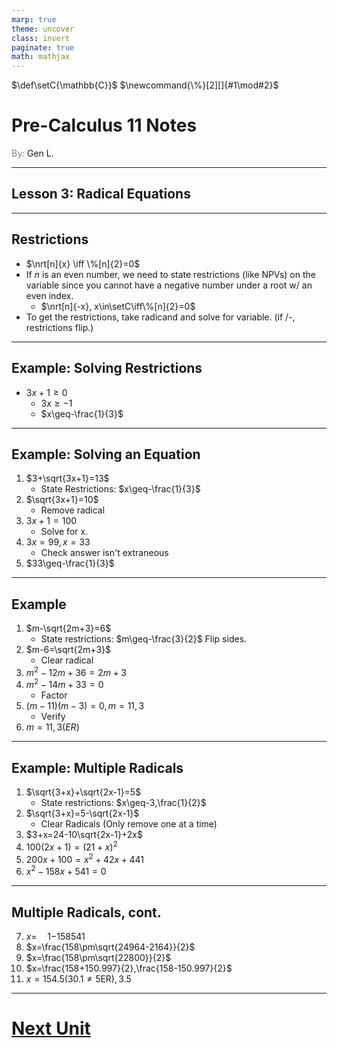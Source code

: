 ```yaml
---
marp: true
theme: uncover
class: invert
paginate: true
math: mathjax
---
```


$\renewcommand{\nrt}[2][]{\sqrt[#1]{#2}}$
$\def\setC{\mathbb{C}}$
$\newcommand{\%}[2][]{#1\mod#2}$

# <!--fit--> Pre-Calculus 11 Notes
<span style="color:grey">By:</span> Gen L.

<!--_footer: In partnership with Hyperion University, 2023-->

$\newcommand{\curt}[1]{\sqrt[3]{#1}}$
$\newcommand{\qurt}[1]{\sqrt[4]{#1}}$
$\newcommand{\quad}[3]{\frac{-#2\pm\sqrt{(#2)^2-4(#1)(#2)}}{2(#1)}}$

---

## Lesson 3: Radical Equations

---

## Restrictions

* $\nrt[n]{x} \iff \%[n]{2}=0$
* If $n$ is an even number, we need to state restrictions (like NPVs) on the variable since you cannot have a negative number under a root w/ an even index.
    * $\nrt[n]{-x}, x\in\setC\iff\%[n]{2}=0$
* To get the restrictions, take radicand and solve for variable. (if /-, restrictions flip.)

---

## Example: Solving Restrictions

* $3x+1\geq0$
    * $3x\geq-1$
    * $x\geq-\frac{1}{3}$

---

## Example: Solving an Equation

1) $3+\sqrt{3x+1}=13$
    * State Restrictions: $x\geq-\frac{1}{3}$
2) $\sqrt{3x+1}=10$
    * Remove radical
3) $3x+1=100$
    * Solve for x.
4) $3x=99, x=33$
    * Check answer isn't extraneous
5) $33\geq-\frac{1}{3}$

---

## Example

1) $m-\sqrt{2m+3}=6$
    * State restrictions: $m\geq-\frac{3}{2}$ Flip sides.
2) $m-6=\sqrt{2m+3}$
    * Clear radical
3) $m^2-12m+36=2m+3$
4) $m^2-14m+33=0$
    * Factor
5) $(m-11)(m-3)=0, m=11,3$
    * Verify
6) $m=11, 3(ER)$

---

## Example: Multiple Radicals

1) $\sqrt{3+x}+\sqrt{2x-1}=5$
    * State restrictions: $x\geq-3,\frac{1}{2}$
2) $\sqrt{3+x}=5-\sqrt{2x-1}$
    * Clear Radicals (Only remove one at a time)
3) $3+x=24-10\sqrt{2x-1}+2x$
4) $100(2x+1)=(21+x)^2$
5) $200x+100=x^2+42x+441$
6) $x^2-158x+541=0$

---

## Multiple Radicals, cont.

7) $x=\quad{1}{-158}{541}$
8) $x=\frac{158\pm\sqrt{24964-2164}}{2}$
9) $x=\frac{158\pm\sqrt{22800}}{2}$
10) $x=\frac{158+150.997}{2},\frac{158-150.997}{2}$
11) $x=154.5 (30.1\neq5\text{ER}),3.5$

---

# [Next Unit](../Trigonometry/Lesson%201.html)